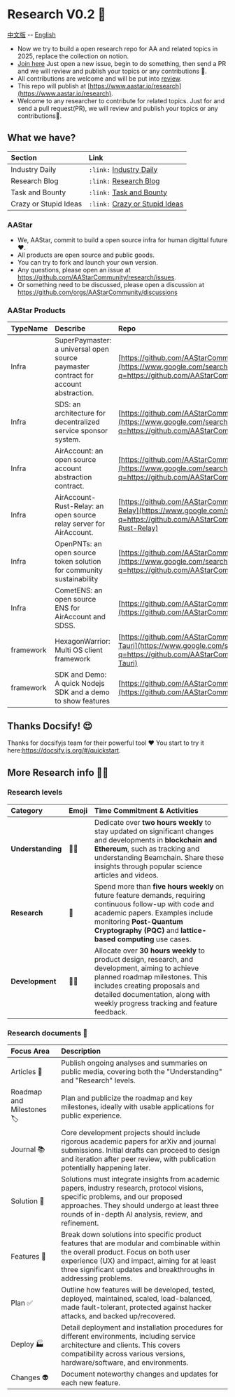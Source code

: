 # Research V0.2 :rocket:

[中文版](README_CN.md) -- [English](README.md)
- Now we try to build a open research repo for AA and related topics in 2025,
replace the collection on notion.
- [Join here](https://github.com/AAStarCommunity/research/issues) Just open a new
issue, begin to do something, then send a PR and we will review and publish your
topics or any contributions :carrot:.
- All contributions are welcome and will be put into
[review](https://github.com/AAStarCommunity/research/review).
- This repo will publish at
[https://www.aastar.io/research](https://www.aastar.io/research).
- Welcome to any researcher to contribute for related topics. Just for and send a pull request(PR), we will review and publish your topics or any contributions🥕.

## What we have?

| Section                 | Link                                                                 |
| :---------------------- | :------------------------------------------------------------------- |
| Industry Daily | `:link:` [Industry Daily](industry/IndustryResearch.md)   |
| Research Blog      | `:link:` [Research Blog](blog/blog-board.md)                                |
| Task and Bounty    | `:link:` [Task and Bounty](tasks/task-board.md)                               |
| Crazy or Stupid Ideas   | `:link:` [Crazy or Stupid Ideas](ideas/crazy-stupid-ideas.md)      |

### AAStar
- We, AAStar, commit to build a open source infra for human digittal future ❤️.
- All products are open source and public goods. 
- You can try to fork and launch your own version. 
- Any questions, please open an issue at https://github.com/AAStarCommunity/research/issues. 
- Or something need to be discussed, please open a discussion at https://github.com/orgs/AAStarCommunity/discussions

### AAStar Products

| TypeName  | Describe                                                  | Repo                                                       |
| :-------- | :-------------------------------------------------------- | :--------------------------------------------------------- |
| Infra     | SuperPaymaster: a universal open source paymaster contract for account abstraction. | [https://github.com/AAStarCommunity/SuperPaymaster](https://www.google.com/search?q=https://github.com/AAStarCommunity/SuperPaymaster)     |
| Infra     | SDS: an architecture for decentralized service sponsor system. | [https://github.com/AAStarCommunity/SDSS](https://www.google.com/search?q=https://github.com/AAStarCommunity/SDSS)                |
| Infra     | AirAccount: an open source account abstraction contract.    | [https://github.com/AAStarCommunity/AirAccount](https://www.google.com/search?q=https://github.com/AAStarCommunity/AirAccount)          |
| Infra     | AirAccount-Rust-Relay: an open source relay server for AirAccount. | [https://github.com/AAStarCommunity/AirAccount-Rust-Relay](https://www.google.com/search?q=https://github.com/AAStarCommunity/AirAccount-Rust-Relay) |
| Infra     | OpenPNTs: an open source token solution for community sustainability | [https://github.com/AAStarCommunity/OpenPNTs](https://www.google.com/search?q=https://github.com/AAStarCommunity/OpenPNTs)            |
| Infra     | CometENS: an open source ENS for AirAccount and SDSS.     | [https://github.com/AAStarCommunity/CometENS](https://github.com/AAStarCommunity/CometENS)            |
| framework | HexagonWarrior: Multi OS client framework                 | [https://github.com/AAStarCommunity/HexagonWarrior-Tauri](https://www.google.com/search?q=https://github.com/AAStarCommunity/HexagonWarrior-Tauri)  |
| framework | SDK and Demo: A quick Nodejs SDK and a demo to show features | [https://github.com/AAStarCommunity/AAStar\_SDK](https://github.com/AAStarCommunity/AAStar_SDK)          |


## Thanks Docsify! 😍
Thanks for docsifyjs team for their powerful tool :heart: You start to try it
here:https://docsify.js.org/#/quickstart.

## More Research info :scientist:

### Research levels

| Category | Emoji | Time Commitment & Activities |
| :------- | :---- | :--------------------------- |
| **Understanding** | 🧑‍🎓 | Dedicate over **two hours weekly** to stay updated on significant changes and developments in **blockchain and Ethereum**, such as tracking and understanding Beamchain. Share these insights through popular science articles and videos. |
| **Research** | 🤿 | Spend more than **five hours weekly** on future feature demands, requiring continuous follow-up with code and academic papers. Examples include monitoring **Post-Quantum Cryptography (PQC)** and **lattice-based computing** use cases. |
| **Development** | 👷‍♂️ | Allocate over **30 hours weekly** to product design, research, and development, aiming to achieve planned roadmap milestones. This includes creating proposals and detailed documentation, along with weekly progress tracking and feature feedback. |

### Research documents 📂

| Focus Area                | Description                                                                                                                                                                                          |
| :------------------------ | :--------------------------------------------------------------------------------------------------------------------------------------------------------------------------------------------------- |
| Articles 🎯             | Publish ongoing analyses and summaries on public media, covering both the "Understanding" and "Research" levels.                                                                                     |
| Roadmap and Milestones 🏷️ | Plan and publicize the roadmap and key milestones, ideally with usable applications for public experience.                                                                                             |
| Journal 📚              | Core development projects should include rigorous academic papers for arXiv and journal submissions. Initial drafts can proceed to design and iteration after peer review, with publication potentially happening later. |
| Solution 💯             | Solutions must integrate insights from academic papers, industry research, protocol visions, specific problems, and our proposed approaches. They should undergo at least three rounds of in-depth AI analysis, review, and refinement. |
| Features 🎁             | Break down solutions into specific product features that are modular and combinable within the overall product. Focus on both user experience (UX) and impact, aiming for at least three significant updates and breakthroughs in addressing problems. |
| Plan ✅                 | Outline how features will be developed, tested, deployed, maintained, scaled, load-balanced, made fault-tolerant, protected against hacker attacks, and backed up/recovered.                            |
| Deploy 🏭               | Detail deployment and installation procedures for different environments, including service architecture and clients. This covers compatibility across various versions, hardware/software, and environments. |
| Changes 👽              | Document noteworthy changes and updates for each new feature.                                                                                                                                          |